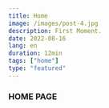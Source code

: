 ```yaml
---
title: Home
image: /images/post-4.jpg
description: First Moment.
date: 2022-08-16
lang: en
duration: 12min
tags: ["home"]
type: "featured"
---
```


### HOME PAGE
